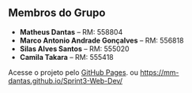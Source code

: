 ## Membros do Grupo

- **Matheus Dantas** – RM: 558804
- **Marco Antonio Andrade Gonçalves** – RM: 556818
- **Silas Alves Santos** – RM: 555020
- **Camila Takara** – RM: 555418

Acesse o projeto pelo [GitHub Pages](https://mm-dantas.github.io/Sprint3-Web-Dev/).
ou https://mm-dantas.github.io/Sprint3-Web-Dev/
